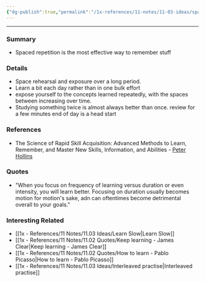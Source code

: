 ```yaml
---
{"dg-publish":true,"permalink":"/1x-references/11-notes/11-03-ideas/spaced-repetition/"}
---
```


---

### Summary
- Spaced repetition is the most effective way to remember stuff

### Details
- Space rehearsal and exposure over a long period.
- Learn a bit each day rather than in one bulk effort
- expose yourself to the concepts learned repeatedly, with the spaces between increasing over time.
- Studying something twice is almost always better than once. review for a few minutes end of day is a head start

### References
- The Science of Rapid Skill Acquisition: Advanced Methods to Learn, Remember, and Master New Skills, Information, and Abilities - [Peter Hollins](https://www.goodreads.com/author/show/16593818.Peter_Hollins)

### Quotes
- "When you focus on frequency of learning versus duration or even intensity, you will learn better. Focusing on duration usually becomes motion for motion's sake, adn can oftentimes become detrimental overall to your goals."


### Interesting Related
- [[1x - References/11 Notes/11.03 Ideas/Learn Slow\|Learn Slow]]
- [[1x - References/11 Notes/11.02 Quotes/Keep learning - James Clear\|Keep learning - James Clear]]
- [[1x - References/11 Notes/11.02 Quotes/How to learn - Pablo Picasso\|How to learn - Pablo Picasso]]
- [[1x - References/11 Notes/11.03 Ideas/Interleaved practise\|Interleaved practise]]